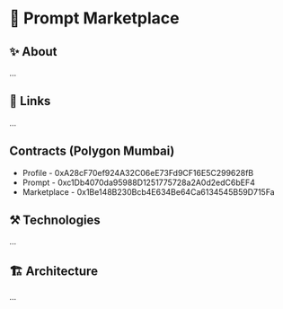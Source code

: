 # 🤖 Prompt Marketplace

## ✨ About

...

## 🔗 Links

...

## Contracts (Polygon Mumbai)

- Profile - 0xA28cF70ef924A32C06eE73Fd9CF16E5C299628fB
- Prompt - 0xc1Db4070da95988D1251775728a2A0d2edC6bEF4
- Marketplace - 0x1Be148B230Bcb4E634Be64Ca6134545B59D715Fa

## ⚒️ Technologies

...

## 🏗️ Architecture

...
